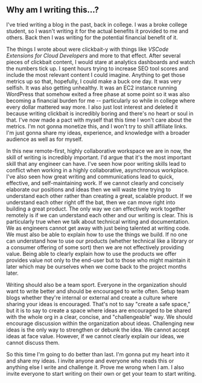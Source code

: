 ## Why am I writing this...?

I've tried writing a blog in the past, back in college. I was a broke college student, so I wasn't writing it for the actual benefits it provided to me and others. Back then I was writing for the potential financial benefit of it. 

The things I wrote about were clickbait-y with things like *VSCode Extensions for Cloud Developers* and more to that effect. After several pieces of clickbait content, I would stare at analytics dashboards and watch the numbers tick up. I spent hours trying to increase SEO tool scores and include the most relevant content I could imagine. Anything to get those metrics up so that, hopefully, I could make a buck one day. It was very selfish. It was also getting unhealthy. It was an EC2 instance running WordPress that somehow exited a free phase at some point so it was also becoming a financial burden for me -- particularly so while in college where every dollar mattered way more. I also just lost interest and deleted it because writing clickbait is incredibly boring and there's no heart or soul in that. I've now made a pact with myself that this time I won't care about the metrics. I'm not gonna monetize this, and I won't try to shill affiliate links. I'm just gonna share my ideas, experience, and knowledge with a broader audience as well as for myself.

In this new remote-first, highly collaborative workspace we are in now, the skill of writing is incredibly important. I'd argue that it's the most important skill that any engineer can have. I've seen how poor writing skills lead to conflict when working in a highly collaborative, asynchronous workplace. I've also seen how great writing and communications lead to quick, effective, and self-maintaining work. If we cannot clearly and concisely elaborate our positions and ideas then we will waste time trying to understand each other rather than creating a great, scalable product. If we understand each other right off the bat, then we can move right into building a great product. The only way we can effectively work together remotely is if we can understand each other and our writing is clear. This is particularly true when we talk about technical writing and documentation. We as engineers cannot get away with just being talented at writing code. We must also be able to explain how to use the things we build. If no one can understand how to use our products (whether technical like a library or a consumer offering of some sort) then we are not effectively providing value. Being able to clearly explain how to use the products we offer provides value not only to the end-user but to those who might maintain it later which may be ourselves when we come back to the project months later.

Writing should also be a team sport. Everyone in the organization should want to write better and should be encouraged to write often. Setup team blogs whether they're internal or external and create a culture where sharing your ideas is encouraged. That's not to say "create a safe space," but it is to say to create a space where ideas are encouraged to be shared with the whole org in a clear, concise, and "challengeable" way. We should encourage discussion within the organization about ideas. Challenging new ideas is the only way to strengthen or debunk the idea. We cannot accept ideas at face value. However, if we cannot clearly explain our ideas, we cannot discuss them.

So this time I'm going to do better than last. I'm gonna put my heart into it and share my ideas. I invite anyone and everyone who reads this or anything else I write and challenge it. Prove me wrong when I am. I also invite everyone to start writing on their own or get your team to start writing.